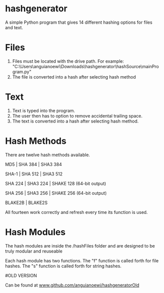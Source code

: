 # hashgenerator
A simple Python program that gives 14 different hashing options for files and text.

# Files
1) Files must be located with the drive path. For example: 
"C:\Users\anguianoewi\Downloads\hashgenerator\hashSource\mainProgram.py"
2) The file is converted into a hash after selecting hash method

# Text
1) Text is typed into the program.
2) The user then has to option to remove accidental trailing space.
3) The text is converted into a hash after selecting hash method.

# Hash Methods

There are twelve hash methods available.

MD5     |  SHA 384   |  SHA3 384

SHA-1   |  SHA 512   |  SHA3 512

SHA 224 |  SHA3 224  |  SHAKE 128 (64-bit output)

SHA 256 |  SHA3 256  |  SHAKE 256 (64-bit output)

BLAKE2B | BLAKE2S

All fourteen work correctly and refresh every time its function is used.

# Hash Modules

The hash modules are inside the /hashFiles folder and are designed to
be truly modular and reuseable

Each hash module has two functions. The "f" 
function is called forth for file hashes. The 
"s" function is called forth for string hashes.

#OLD VERSION

Can be found at www.github.com/anguianoewi/hashgeneratorOld
